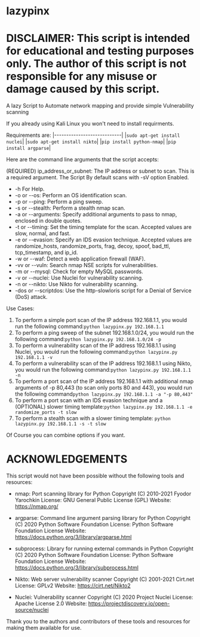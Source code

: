 # lazypinx
# DISCLAIMER: This script is intended for educational and testing purposes only. The author of this script is not responsible for any misuse or damage caused by this script.
A lazy Script to Automate network mapping and provide simple Vulnerability scanning

If you already using Kali Linux you won't need to install requirments.

Requirements are:
|----------------------------|
|`sudo apt-get install nuclei`|
|`sudo apt-get install nikto`|
|`pip install python-nmap`|
|`pip install argparse`|


Here are the command line arguments that the script accepts:

(REQUIRED) ip_address_or_subnet: The IP address or subnet to scan. This is a required argument. 
 The Script By default scans with -sV option Enabled.

* -h For Help.
* -o or --os: Perform an OS identification scan.
* -p or --ping: Perform a ping sweep.
* -s or --stealth: Perform a stealth nmap scan.
* -a or --arguments: Specify additional arguments to pass to nmap, enclosed in double quotes.
* -t or --timing: Set the timing template for the scan. Accepted values are slow, normal, and fast.
* -e or --evasion: Specify an IDS evasion technique. Accepted values are randomize_hosts, randomize_ports, frag, decoy, spoof, bad_ttl, tcp_timestamp, and ip_id.
* -w or --waf: Detect a web application firewall (WAF).
* -vv or --vuln: Search nmap NSE scripts for vulnerabilities.
* -m or --mysql: Check for empty MySQL passwords.
* -v or --nuclei: Use Nuclei for vulnerability scanning.
* -n or --nikto: Use Nikto for vulnerability scanning.
* -dos or --scriptdos: Use the http-slowloris script for a Denial of Service (DoS) attack.

Use Cases:
1. To perform a simple port scan of the IP address 192.168.1.1, you would run the following command:`python lazypinx.py 192.168.1.1`
2. To perform a ping sweep of the subnet 192.168.1.0/24, you would run the following command:`python lazypinx.py 192.168.1.0/24 -p`
3. To perform a vulnerability scan of the IP address 192.168.1.1 using Nuclei, you would run the following command:`python lazypinx.py 192.168.1.1 -v`
4. To perform a vulnerability scan of the IP address 192.168.1.1 using Nikto, you would run the following command:`python lazypinx.py 192.168.1.1 -n`
5. To perform a port scan of the IP address 192.168.1.1 with additional nmap arguments of -p 80,443 (to scan only ports 80 and 443), you would run the following command`python lazypinx.py 192.168.1.1 -a "-p 80,443"`
6. To perform a port scan with an IDS evasion technique and a (OPTIONAL) slower timing template:`python lazypinx.py 192.168.1.1 -e randomize_ports -t slow`
7. To perform a stealth scan with a slower timing template: `python lazypinx.py 192.168.1.1 -s -t slow`

Of Course you can combine options if you want.

# ACKNOWLEDGEMENTS

This script would not have been possible without the following tools and resources:

- nmap: Port scanning library for Python
  Copyright (C) 2010-2021 Fyodor Yarochkin
  License: GNU General Public License (GPL)
  Website: https://nmap.org/

- argparse: Command line argument parsing library for Python
  Copyright (C) 2020 Python Software Foundation
  License: Python Software Foundation License
  Website: https://docs.python.org/3/library/argparse.html

- subprocess: Library for running external commands in Python
  Copyright (C) 2020 Python Software Foundation
  License: Python Software Foundation License
  Website: https://docs.python.org/3/library/subprocess.html

- Nikto: Web server vulnerability scanner
  Copyright (C) 2001-2021 Cirt.net
  License: GPLv2
  Website: https://cirt.net/Nikto2

- Nuclei: Vulnerability scanner
  Copyright (C) 2020 Project Nuclei
  License: Apache License 2.0
  Website: https://projectdiscovery.io/open-source/nuclei

Thank you to the authors and contributors of these tools and resources for making them available for use.
